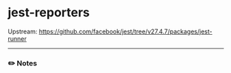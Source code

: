 # jest-reporters

Upstream: https://github.com/facebook/jest/tree/v27.4.7/packages/jest-runner

---

### :pencil2: Notes
